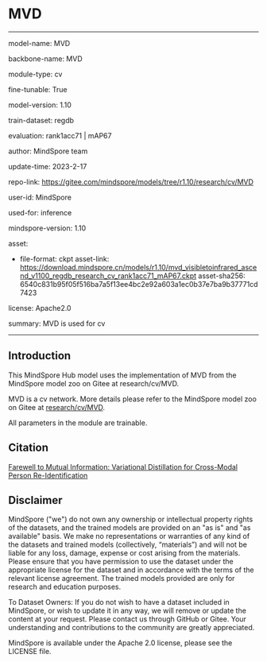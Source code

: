 # MVD

---

model-name: MVD

backbone-name: MVD

module-type: cv

fine-tunable: True

model-version: 1.10

train-dataset: regdb

evaluation: rank1acc71 | mAP67

author: MindSpore team

update-time: 2023-2-17

repo-link: <https://gitee.com/mindspore/models/tree/r1.10/research/cv/MVD>

user-id: MindSpore

used-for: inference

mindspore-version: 1.10

asset:

-
    file-format: ckpt
    asset-link: <https://download.mindspore.cn/models/r1.10/mvd_visibletoinfrared_ascend_v1100_regdb_research_cv_rank1acc71_mAP67.ckpt>
    asset-sha256: 6540c831b95f05f516ba7a5f13ee4bc2e92a603a1ec0b37e7ba9b37771cd7423

license: Apache2.0

summary: MVD is used for cv

---

## Introduction

This MindSpore Hub model uses the implementation of MVD from the MindSpore model zoo on Gitee at research/cv/MVD.

MVD is a cv network. More details please refer to the MindSpore model zoo on Gitee at [research/cv/MVD](https://gitee.com/mindspore/models/blob/r1.10/research/cv/MVD/README.md).

All parameters in the module are trainable.

## Citation

[Farewell to Mutual Information: Variational Distillation for Cross-Modal Person Re-Identification](https://openaccess.thecvf.com/content/CVPR2021/papers/Tian_Farewell_to_Mutual_Information_Variational_Distillation_for_Cross-Modal_Person_Re-Identification_CVPR_2021_paper.pdf)

## Disclaimer

MindSpore ("we") do not own any ownership or intellectual property rights of the datasets, and the trained models are provided on an "as is" and "as available" basis. We make no representations or warranties of any kind of the datasets and trained models (collectively, “materials”) and will not be liable for any loss, damage, expense or cost arising from the materials. Please ensure that you have permission to use the dataset under the appropriate license for the dataset and in accordance with the terms of the relevant license agreement. The trained models provided are only for research and education purposes.

To Dataset Owners: If you do not wish to have a dataset included in MindSpore, or wish to update it in any way, we will remove or update the content at your request. Please contact us through GitHub or Gitee. Your understanding and contributions to the community are greatly appreciated.

MindSpore is available under the Apache 2.0 license, please see the LICENSE file.
